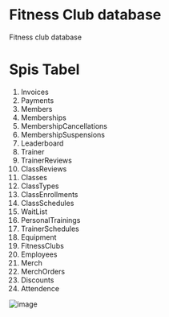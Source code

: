 # Fitness Club database
Fitness club database
# Spis Tabel
1.	Invoices 
2.	Payments 
3.	Members
4.	Memberships
5.	MembershipCancellations 
6.	MembershipSuspensions
7.	Leaderboard 
8.	Trainer
9.	TrainerReviews 
10.	ClassReviews
11.	Classes 
12.	ClassTypes 
13.	ClassEnrollments 
14.	ClassSchedules 
15.	WaitList
16.	PersonalTrainings 
17.	TrainerSchedules 
18.	Equipment 
19.	FitnessClubs
20.	Employees
21.	Merch 
22.	MerchOrders 
23.	Discounts 
24.	Attendence

![image](https://github.com/user-attachments/assets/147b5c05-9451-4c06-a89f-4421089fb790)
